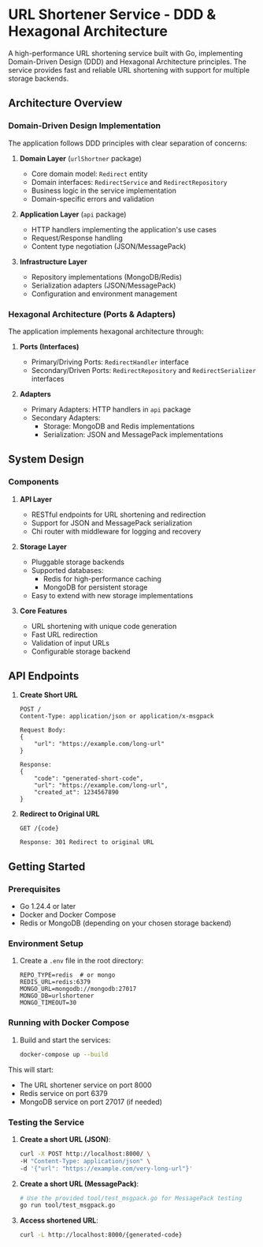 # URL Shortener Service - DDD & Hexagonal Architecture

A high-performance URL shortening service built with Go, implementing Domain-Driven Design (DDD) and Hexagonal Architecture principles. The service provides fast and reliable URL shortening with support for multiple storage backends.

## Architecture Overview

### Domain-Driven Design Implementation

The application follows DDD principles with clear separation of concerns:

1. **Domain Layer** (`urlShortner` package)
   - Core domain model: `Redirect` entity
   - Domain interfaces: `RedirectService` and `RedirectRepository`
   - Business logic in the service implementation
   - Domain-specific errors and validation

2. **Application Layer** (`api` package)
   - HTTP handlers implementing the application's use cases
   - Request/Response handling
   - Content type negotiation (JSON/MessagePack)

3. **Infrastructure Layer**
   - Repository implementations (MongoDB/Redis)
   - Serialization adapters (JSON/MessagePack)
   - Configuration and environment management

### Hexagonal Architecture (Ports & Adapters)

The application implements hexagonal architecture through:

1. **Ports (Interfaces)**
   - Primary/Driving Ports: `RedirectHandler` interface
   - Secondary/Driven Ports: `RedirectRepository` and `RedirectSerializer` interfaces

2. **Adapters**
   - Primary Adapters: HTTP handlers in `api` package
   - Secondary Adapters:
     - Storage: MongoDB and Redis implementations
     - Serialization: JSON and MessagePack implementations

## System Design

### Components

1. **API Layer**
   - RESTful endpoints for URL shortening and redirection
   - Support for JSON and MessagePack serialization
   - Chi router with middleware for logging and recovery

2. **Storage Layer**
   - Pluggable storage backends
   - Supported databases:
     - Redis for high-performance caching
     - MongoDB for persistent storage
   - Easy to extend with new storage implementations

3. **Core Features**
   - URL shortening with unique code generation
   - Fast URL redirection
   - Validation of input URLs
   - Configurable storage backend

## API Endpoints

1. **Create Short URL**
   ```
   POST /
   Content-Type: application/json or application/x-msgpack
   
   Request Body:
   {
       "url": "https://example.com/long-url"
   }
   
   Response:
   {
       "code": "generated-short-code",
       "url": "https://example.com/long-url",
       "created_at": 1234567890
   }
   ```

2. **Redirect to Original URL**
   ```
   GET /{code}
   
   Response: 301 Redirect to original URL
   ```

## Getting Started

### Prerequisites

- Go 1.24.4 or later
- Docker and Docker Compose
- Redis or MongoDB (depending on your chosen storage backend)

### Environment Setup

1. Create a `.env` file in the root directory:
   ```env
   REPO_TYPE=redis  # or mongo
   REDIS_URL=redis:6379
   MONGO_URL=mongodb://mongodb:27017
   MONGO_DB=urlshortener
   MONGO_TIMEOUT=30
   ```

### Running with Docker Compose

1. Build and start the services:
   ```bash
   docker-compose up --build
   ```

This will start:
- The URL shortener service on port 8000
- Redis service on port 6379
- MongoDB service on port 27017 (if needed)

### Testing the Service

1. **Create a short URL (JSON)**:
   ```bash
   curl -X POST http://localhost:8000/ \
   -H "Content-Type: application/json" \
   -d '{"url": "https://example.com/very-long-url"}'
   ```

2. **Create a short URL (MessagePack)**:
   ```bash
   # Use the provided tool/test_msgpack.go for MessagePack testing
   go run tool/test_msgpack.go
   ```

3. **Access shortened URL**:
   ```bash
   curl -L http://localhost:8000/{generated-code}
   ```